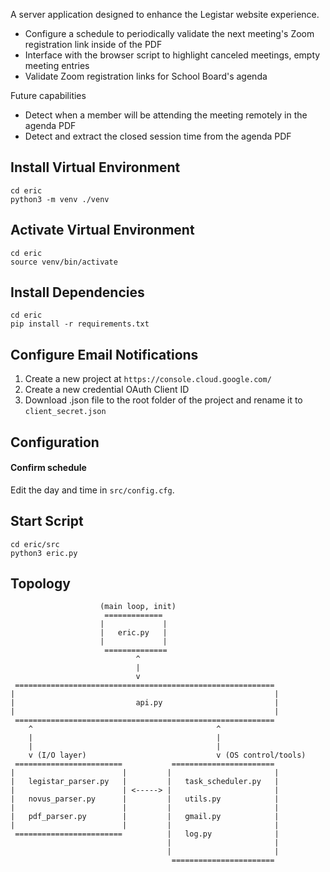 A server application designed to enhance the Legistar website experience.
* Configure a schedule to periodically validate the next meeting's Zoom registration link inside of the PDF
* Interface with the browser script to highlight canceled meetings, empty meeting entries
* Validate Zoom registration links for School Board's agenda

Future capabilities
* Detect when a member will be attending the meeting remotely in the agenda PDF
* Detect and extract the closed session time from the agenda PDF

## Install Virtual Environment
```
cd eric
python3 -m venv ./venv
```

## Activate Virtual Environment
```
cd eric
source venv/bin/activate
```

## Install Dependencies
```
cd eric
pip install -r requirements.txt
```

## Configure Email Notifications
1. Create a new project at ```https://console.cloud.google.com/```
2. Create a new credential OAuth Client ID
3. Download .json file to the root folder of the project and rename it to ```client_secret.json```

## Configuration
#### Confirm schedule
Edit the day and time in ```src/config.cfg```.

## Start Script
```
cd eric/src
python3 eric.py
```


## Topology

                        (main loop, init)
                         =============                
                        |             |                                    
                        |   eric.py   |                                    
                        |             |
                         ==============                      
                                ^                             
                                |                             
                                v                             
     ========================================================== 
    |                                                          |
    |                           api.py                         |
    |                                                          |
     ========================================================== 
        ^                                         ^                     
        |                                         |                     
        |                                         |                     
        v (I/O layer)                             v (OS control/tools)  
     ========================           ======================= 
    |                        |         |                       |
    |   legistar_parser.py   |         |   task_scheduler.py   |
    |                        | <-----> |                       |
    |   novus_parser.py      |         |   utils.py            |
    |                        |         |                       |
    |   pdf_parser.py        |         |   gmail.py            |
    |                        |         |                       |
     ========================          |   log.py              |
                                       |                       |
                                       |                       |
                                        ======================= 
